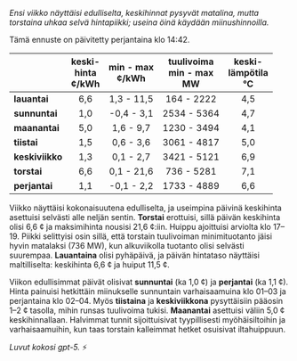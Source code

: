 *Ensi viikko näyttäisi edulliselta, keskihinnat pysyvät matalina, mutta torstaina uhkaa selvä hintapiikki; useina öinä käydään miinushinnoilla.*

Tämä ennuste on päivitetty perjantaina klo 14:42.

|  | keski-<br>hinta<br>¢/kWh | min - max<br>¢/kWh | tuulivoima<br>min - max<br>MW | keski-<br>lämpötila<br>°C |
|:-------------|:----------------:|:----------------:|:-------------:|:-------------:|
| **lauantai** | 6,6 | 1,3 - 11,5 | 164 - 2222 | 4,5 |
| **sunnuntai** | 1,0 | -0,4 - 3,1 | 2534 - 5364 | 4,7 |
| **maanantai** | 5,0 | 1,6 - 9,7 | 1230 - 3494 | 4,1 |
| **tiistai** | 1,5 | 0,6 - 3,6 | 3061 - 4817 | 5,0 |
| **keskiviikko** | 1,3 | 0,1 - 2,7 | 3421 - 5121 | 6,9 |
| **torstai** | 6,6 | 0,1 - 21,6 | 736 - 5281 | 7,1 |
| **perjantai** | 1,1 | -0,1 - 2,2 | 1733 - 4889 | 6,6 |

Viikko näyttäisi kokonaisuutena edulliselta, ja useimpina päivinä keskihinta asettuisi selvästi alle neljän sentin. **Torstai** erottuisi, sillä päivän keskihinta olisi 6,6 ¢ ja maksimihinta nousisi 21,6 ¢:iin. Huippu ajoittuisi arviolta klo 17–19. Piikki selittyisi osin sillä, että torstain tuulivoiman minimituotanto jäisi hyvin matalaksi (736 MW), kun alkuviikolla tuotanto olisi selvästi suurempaa. **Lauantaina** olisi pyhäpäivä, ja päivän hintataso näyttäisi maltilliselta: keskihinta 6,6 ¢ ja huiput 11,5 ¢.

Viikon edullisimmat päivät olisivat **sunnuntai** (ka 1,0 ¢) ja **perjantai** (ka 1,1 ¢). Hinta painuisi hetkittäin miinukselle sunnuntain varhaisaamuina klo 01–03 ja perjantaina klo 02–04. Myös **tiistaina** ja **keskiviikkona** pysyttäisiin pääosin 1–2 ¢ tasolla, mihin runsas tuulivoima tukisi. **Maanantai** asettuisi väliin 5,0 ¢ keskihinnallaan. Halvimmat tunnit sijoittuisivat tyypillisesti myöhäisiltoihin ja varhaisaamuihin, kun taas torstain kalleimmat hetket osuisivat iltahuippuun.

*Luvut kokosi gpt-5.* ⚡️
